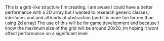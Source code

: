 This is a grid-like structure I'm creating. I am aware I could have a better performance with a 2D array but I wanted to research generic classes, interfaces and and all kinds of abstraction (and it is more fun for me than using 2d array)
The use of this will be for game development and because I know the maximum size of the grid will be around 20x20, Im hoping it wont affect performance on a significant level.
